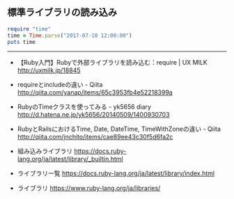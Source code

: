 ## 標準ライブラリの読み込み
```ruby
require "time"
time = Time.parse("2017-07-10 12:00:00")
puts time
```

---
- 【Ruby入門】Rubyで外部ライブラリを読み込む：require | UX MILK
http://uxmilk.jp/18845

- requireとincludeの違い - Qiita
http://qiita.com/yanap/items/65c3953fb4e52218399a

- RubyのTimeクラスを使ってみる - yk5656 diary
http://d.hatena.ne.jp/yk5656/20140509/1400930703

- RubyとRailsにおけるTime, Date, DateTime, TimeWithZoneの違い - Qiita
http://qiita.com/jnchito/items/cae89ee43c30f5d6fa2c


- 組み込みライブラリ
https://docs.ruby-lang.org/ja/latest/library/_builtin.html

- ライブラリ一覧
https://docs.ruby-lang.org/ja/latest/library/index.html

- ライブラリ
https://www.ruby-lang.org/ja/libraries/

